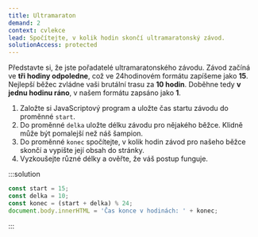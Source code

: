 ```yaml
---
title: Ultramaraton
demand: 2
context: cvlekce
lead: Spočítejte, v kolik hodin skončí ultramaratonský závod.
solutionAccess: protected
---
```


Představte si, že jste pořadatelé ultramaratonského závodu. Závod začíná ve **tři hodiny odpoledne**, což ve 24hodinovém formátu zapíšeme jako **15**. Nejlepší běžec zvládne vaši brutální trasu za **10 hodin**. Doběhne tedy **v jednu hodinu ráno**, v našem formátu zapsáno jako **1**.

1. Založte si JavaScriptový program a uložte čas startu závodu do proměnné `start`.
1. Do proměnné `delka` uložte délku závodu pro nějakého běžce. Klidně může být pomalejší než náš šampion.
1. Do proměnné `konec` spočítejte, v kolik hodin závod pro našeho běžce skončí a vypište její obsah do stránky.
1. Vyzkoušejte různé délky a ověřte, že váš postup funguje.

:::solution

```js
const start = 15;
const delka = 10;
const konec = (start + delka) % 24;
document.body.innerHTML = 'Čas konce v hodinách: ' + konec;
```

:::
